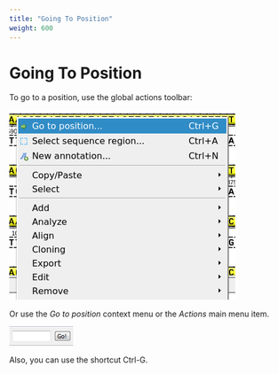 ```yaml
---
title: "Going To Position"
weight: 600
---
```



# Going To Position

To go to a position, use the global actions toolbar:


![](/images/65929411/65929412.png)

Or use the _Go to position_ context menu or the _Actions_ main menu item.


![](/images/65929411/65929413.png)

Also, you can use the shortcut Ctrl-G.
